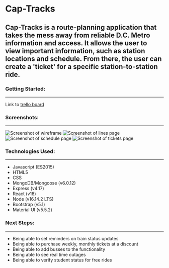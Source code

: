 # Cap-Tracks
Cap-Tracks is a route-planning application that takes the mess away from reliable D.C. Metro information and access. It allows the user to view important information, such as station locations and schedule. From there, the user can create a 'ticket' for a specific station-to-station ride. 
---------------

### Getting Started: 
---------
Link to [trello board](https://trello.com/b/HGuUv6hL/unit-3-project)
### Screenshots:
----------
![Screenshot of wireframe](https://i.imgur.com/FZieaFA.png)
![Screenshot of lines page](https://i.imgur.com/gokFZ10.png)
![Screenshot of schedule page](https://i.imgur.com/3Hn52cK.png)
![Screenshot of tickets page](https://i.imgur.com/FEOQusG.png)
### Technologies Used:
-----------
* Javascript (ES2015)
* HTML5
* CSS
* MongoDB/Mongoose (v6.0.12)
* Express (v4.17)
* React (v18)
* Node (v16.14.2 LTS)
* Bootstrap (v5.1)
* Material UI (v5.5.2)


### Next Steps:
-----------
* Being able to set reminders on train status updates
* Being able to purchase weekly, monthly tickets at a discount
* Being able to add busses to the functionality
* Being able to see real time outages
* Being able to verify student status for free rides